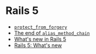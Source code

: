 # Rails 5

* [`protect_from_forgery`](https://github.com/rails/rails/issues/18329)
* [The end of `alias_method_chain`](http://www.justinweiss.com/articles/rails-5-module-number-prepend-and-the-end-of-alias-method-chain/)
* [What's new in Rails 5](http://www.rubyexperiments.com/rails-5-release-date-whats-new-resources/)
* [Rails 5: What's new](https://medium.com/evil-martians/the-rails-5-post-9c76dbac8fc#.378zs9gi8)